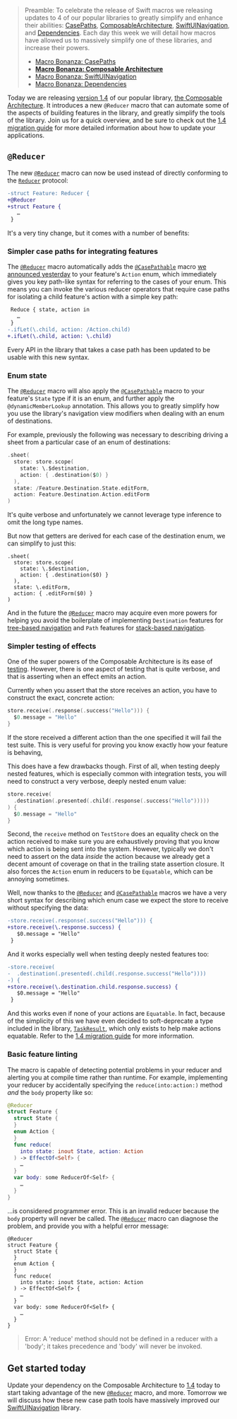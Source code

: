 > Preamble: To celebrate the release of Swift macros we releasing updates to 4 of our popular 
> libraries to greatly simplify and enhance their abilities: [CasePaths][case-paths-gh], 
> [ComposableArchitecture][tca-gh], [SwiftUINavigation][sui-nav-gh], and 
> [Dependencies][dependencies-gh]. Each day this week we will detail how macros have allowed us to 
> massively simplify one of these libraries, and increase their powers.
>
> * [Macro Bonanza: CasePaths](/blog/posts/117-macro-bonanza-case-paths)
> * [**Macro Bonanza: Composable Architecture**](/blog/posts/118-macro-bonanza-composable-architecture)
> * [Macro Bonanza: SwiftUINavigation](/blog/posts/119-macro-bonanza-swiftui-navigation)
> * [Macro Bonanza: Dependencies](/blog/posts/120-macro-bonanza-dependencies)
> 
> [case-paths-gh]: http://github.com/pointfreeco/swift-case-paths
> [tca-gh]: http://github.com/pointfreeco/swift-composable-architecture
> [sui-nav-gh]: http://github.com/pointfreeco/swiftui-navigation
> [dependencies-gh]: http://github.com/pointfreeco/swift-dependencies

Today we are releasing [version 1.4][tca-1.4] of our popular library, [the Composable 
Architecture][tca-gh]. It introduces a new `@Reducer` macro that can automate some of the aspects 
of building features in the library, and greatly simplify the tools of the library. Join us for a 
quick overview, and be sure to check out the [1.4 migration guide][1.4-migration] for more detailed 
information about how to update your applications.

[tca-1.4]: https://github.com/pointfreeco/swift-composable-architecture/releases/tag/1.4.0
[1.4-migration]: https://pointfreeco.github.io/swift-composable-architecture/main/documentation/composablearchitecture/migratingto1.4
[case-paths-gh]: http://github.com/pointfreeco/swift-case-paths
[tca-gh]: http://github.com/pointfreeco/swift-composable-architecture
[sui-nav-gh]: http://github.com/pointfreeco/swiftui-navigation
[dependencies-gh]: http://github.com/pointfreeco/swift-dependencies

## `@Reducer`

The new [`@Reducer`][reducer-macro-docs] macro can now be used instead of directly conforming to
the [`Reducer`][reducer-protocol-docs] protocol:

```diff
-struct Feature: Reducer {
+@Reducer
+struct Feature {
   …
 }
```

It's a very tiny change, but it comes with a number of benefits:

### Simpler case paths for integrating features

The [`@Reducer`][reducer-macro-docs] macro automatically adds the 
[`@CasePathable`][casepathable-docs] macro [we announced yesterday][case-paths-bonanza-blog] to your 
feature's `Action` enum, which immediately gives you key path-like syntax for referring to the cases 
of your enum. This means you can invoke the various reducer operators that require case paths for 
isolating a child feature's action with a simple key path:

[case-paths-bonanza-blog]: /blog/posts/117-macro-bonanza-case-paths

```diff
 Reduce { state, action in 
   …
 }
-.ifLet(\.child, action: /Action.child)
+.ifLet(\.child, action: \.child)
```

Every API in the library that takes a case path has been updated to be usable with this new syntax.

### Enum state

The [`@Reducer`][reducer-macro-docs] macro will also apply the [`@CasePathable`][casepathable-docs] 
macro to your feature's `State` type if it is an enum, and further apply the `@dynamicMemberLookup` 
annotation. This allows you to greatly simplify how you use the library's navigation view modifiers 
when dealing with an enum of destinations.

For example, previously the following was necessary to describing driving a sheet from a particular
case of an enum of destinations:

```swift
.sheet(
  store: store.scope(
    state: \.$destination,
    action: { .destination($0) }
  ),
  state: /Feature.Destination.State.editForm,
  action: Feature.Destination.Action.editForm
)
```

It's quite verbose and unfortunately we cannot leverage type inference to omit the long type names.

But now that getters are derived for each case of the destination enum, we can simplify to just 
this:

```swift:6-7
.sheet(
  store: store.scope(
    state: \.$destination,
    action: { .destination($0) }
  ),
  state: \.editForm,
  action: { .editForm($0) }
)
```

And in the future the [`@Reducer`][reducer-macro-docs] macro may acquire even more powers for 
helping you avoid the boilerplate of implementing `Destination` features for 
[tree-based navigation][tree-nav-docs] and `Path` features for [stack-based navigation][stack-docs].

### Simpler testing of effects

One of the super powers of the Composable Architecture is its ease of [testing][testing-article].
However, there is one aspect of testing that is quite verbose, and that is asserting when an effect
emits an action.

Currently when you assert that the store receives an action, you have to construct the exact, 
concrete action:

```swift
store.receive(.response(.success("Hello"))) {
  $0.message = "Hello"
}
```

If the store received a different action than the one specified it will fail the test suite. This
is very useful for proving you know exactly how your feature is behaving,

This does have a few drawbacks though. First of all, when testing deeply nested features, which is 
especially common with integration tests, you will need to construct a very verbose, deeply nested 
enum value:

```swift
store.receive(
  .destination(.presented(.child(.response(.success("Hello")))))
) {
  $0.message = "Hello"
}
```

Second, the `receive` method on `TestStore` does an equality check on the action received to make
sure you are exhaustively proving that you know which action is being sent into the system. However,
typically we don't need to assert on the data _inside_ the action because we already get a decent
amount of coverage on that in the trailing state assertion closure. It also forces the `Action` enum
in reducers to be `Equatable`, which can be annoying sometimes.

Well, now thanks to the [`@Reducer`][reducer-macro-docs] and [`@CasePathable`][casepathable-docs] 
macros we have a very short syntax for describing which enum case we expect the store to receive 
without specifying the data:

```diff
-store.receive(.response(.success("Hello"))) {
+store.receive(\.response.success) {
   $0.message = "Hello"
 }
```

And it works especially well when testing deeply nested features too:

```diff
-store.receive(
-  .destination(.presented(.child(.response.success("Hello"))))
-) {
+store.receive(\.destination.child.response.success) {
   $0.message = "Hello"
 }
```

And this works even if none of your actions are `Equatable`. In fact, because of the simplicity of
this we have even decided to soft-deprecate a type included in the library,
[`TaskResult`][task-result-docs], which only exists to help make actions equatable. Refer to the
[1.4 migration guide][1.4-migration] for more information.

### Basic feature linting

The macro is capable of detecting potential problems in your reducer and alerting you
at compile time rather than runtime. For example, implementing your reducer by accidentally
specifying the `reduce(into:action:)` method _and_ the `body` property like so: 

```swift
@Reducer
struct Feature {
  struct State {
  }
  enum Action {
  }
  func reduce(
    into state: inout State, action: Action
  ) -> EffectOf<Self> {
    …
  }
  var body: some ReducerOf<Self> {
    …
  }
}
```

…is considered programmer error. This is an invalid reducer because the `body` property will never 
be called. The [`@Reducer`][reducer-macro-docs] macro can diagnose the problem, and provide you with 
a helpful error message:

```swift:7:fail
@Reducer
struct Feature {
  struct State {
  }
  enum Action {
  }
  func reduce(
    into state: inout State, action: Action
  ) -> EffectOf<Self> {
    …
  }
  var body: some ReducerOf<Self> {
    …
  }
}
```

> Error: A 'reduce' method should not be defined in a reducer with a 'body'; it takes precedence and
> 'body' will never be invoked.

## Get started today

Update your dependency on the Composable Architecture to [1.4][tca-1.4] today to start taking 
advantage of the new [`@Reducer`][reducer-macro-docs] macro, and more. Tomorrow we will discuss how 
these new case path tools have massively improved our [SwiftUINavigation][sui-nav-gh] library. 

[tca-1.4]: https://github.com/pointfreeco/swift-composable-architecture/releases/tag/1.4.0
[reducer-macro-docs]: https://pointfreeco.github.io/swift-composable-architecture/main/documentation/composablearchitecture/reducer()
[reducer-protocol-docs]: https://pointfreeco.github.io/swift-composable-architecture/main/documentation/composablearchitecture/reducer
[tree-nav-docs]: https://pointfreeco.github.io/swift-composable-architecture/main/documentation/composablearchitecture/treebasednavigation
[stack-docs]: https://pointfreeco.github.io/swift-composable-architecture/main/documentation/composablearchitecture/stackbasednavigation
[sui-nav-gh]: https://github.com/pointfreeco/swiftui-navigation 
[testing-article]: https://pointfreeco.github.io/swift-composable-architecture/main/documentation/composablearchitecture/testing
[1.4-migration]: https://pointfreeco.github.io/swift-composable-architecture/main/documentation/composablearchitecture/migratingto1.4
[task-result-docs]: https://pointfreeco.github.io/swift-composable-architecture/main/documentation/composablearchitecture/taskresult
[casepathable-docs]: https://pointfreeco.github.io/swift-case-paths/main/documentation/casepaths/swift59
